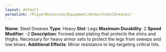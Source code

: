 ```yaml
---
layout: default
permalink: /PlayerResources/Equipment/Armor/SteelGreaves/
---
```

**Name**: Steel Greaves
**Type**: Heavy
**Slot**: Legs
**Maximum Durability**: 2
**Speed Modifier**: -2
**Description**: Formed steel plating that protects the shins and thighs. Necessary for heavy armor sets to protect the legs from sweeps and low blows.
**Additional Effects**: Minor resistance to leg-targeting critical hits.